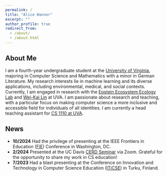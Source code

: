 ```yaml
---
permalink: /
title: "Alice Wanner"
excerpt: ""
author_profile: true
redirect_from: 
  - /about/
  - /about.html
---
```


About Me
---

I am a fourth-year undergraduate student at the [University of Virginia](https://www.virginia.edu/), majoring in Computer Science and Mathematics with a minor in German Literature. My research interests lie in machine learning and its diverse applications, including environmental, medical, and social contexts. Currently, I am engaged in research with the [Epstein Ecosystem Ecology Lab](https://epstein.evsc.virginia.edu/) and [Wei-Kai Lin](https://weikailin.github.io/) at UVA. I am passionate about research and teaching, with a particular focus on making computer science a more inclusive and accessible field for individuals of all identities. I am currently a head teaching assistant for [CS 1110 at UVA](https://engineering.virginia.edu/department/computer-science). 

News
---
- **10/2024** Had the privilege of presenting at the IEEE Frontiers in Education ([FIE](https://2024.fie-conference.org/)) Conference in Washington, DC.
- **2/2024** Presented at the UC Davis [CERD Seminar](https://cerd.cs.ucdavis.edu/) via Zoom. Grateful for the opportunity to share my work in CS education!
- **7/2023** Had a blast presenting at the Conference on Innovation and Technology in Computer Science Education ([ITiCSE](https://iticse.acm.org/2023/)) in Turku, Finland.
